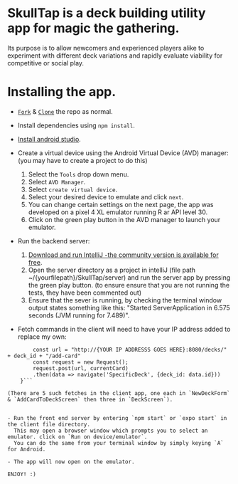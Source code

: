 # SkullTap is a deck building utility app for magic the gathering. 
Its purpose is to allow newcomers and experienced players alike to experiment with different deck variations and rapidly evaluate viability for competitive or social play. 

# Installing the app. 

- [`Fork`](https://docs.github.com/en/get-started/quickstart/fork-a-repo#forking-a-repository) & [`Clone`](https://docs.github.com/en/get-started/quickstart/fork-a-repo#cloning-your-forked-repository) the repo as normal. 

- Install dependencies using `npm install`.

- [Install android studio](https://developer.android.com/studio/install).

- Create a virtual device using the Android Virtual Device (AVD) manager: 
  (you may have to create a project to do this)
  
  1. Select the `Tools` drop down menu.
  2. Select `AVD Manager`. 
  3. Select `create virtual device`. 
  4. Select your desired device to emulate and click `next`.
  5. You can change certain settings on the next page, the app was developed on a pixel 4 XL emulator running R ar API level 30.
  6. Click on the green play button in the AVD manager to launch your emulator. 

- Run the backend server: 
  1. [Download and run IntelliJ -the community version is available for free](https://www.jetbrains.com/help/idea/installation-guide.html#toolbox).
  2. Open the server directory as a project in intelliJ (file path ~/{yourfilepath}/SkullTap/server) and run the server app by pressing the green play button.
  (to ensure ensure that you are not running the tests, they have been commented out)
  3. Ensure that the sever is running, by checking the terminal window output states something like this: "Started ServerApplication in 6.575 seconds (JVM running for 7.489)".


- Fetch commands in the client will need to have your IP address added to replace my own:

```const addCardToDeck = () => {
        const url = "http://{YOUR IP ADDRESSS GOES HERE}:8080/decks/" + deck_id + "/add-card"
        const request = new Request();
        request.post(url, currentCard)
        .then(data => navigate('SpecificDeck', {deck_id: data.id}))
    }```

(There are 5 such fetches in the client app, one each in `NewDeckForm` & `AddCardToDeckScreen` then three in `DeckScreen`).


- Run the front end server by entering `npm start` or `expo start` in the client file directory.
  This may open a browser window which prompts you to select an emulator. click on `Run on device/emulator`.
  You can do the same from your terminal window by simply keying `A` for Android.
  
- The app will now open on the emulator. 

ENJOY! :) 
